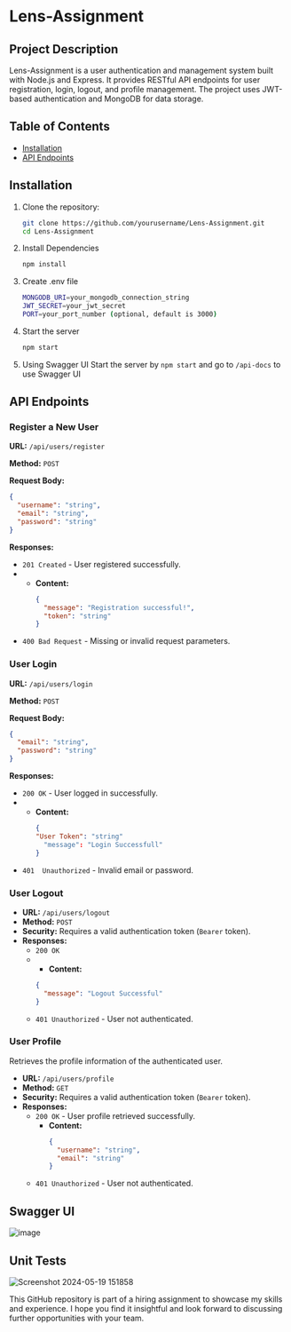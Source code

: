 # Lens-Assignment

## Project Description

Lens-Assignment is a user authentication and management system built with Node.js and Express. It provides RESTful API endpoints for user registration, login, logout, and profile management. The project uses JWT-based authentication and MongoDB for data storage.

## Table of Contents

- [Installation](#installation)
- [API Endpoints](#api-endpoints)

## Installation
1. Clone the repository:
   ```bash
   git clone https://github.com/yourusername/Lens-Assignment.git
   cd Lens-Assignment
2. Install Dependencies
   ```bash
   npm install
3. Create .env file
   ```bash
   MONGODB_URI=your_mongodb_connection_string
   JWT_SECRET=your_jwt_secret
   PORT=your_port_number (optional, default is 3000)
4. Start the server
   ```bash
   npm start
5. Using Swagger UI
   Start the server by `npm start` and go to `/api-docs` to use Swagger UI
   
## API Endpoints
### Register a New User

**URL:** `/api/users/register`

**Method:** `POST`


**Request Body:**
```json
{
  "username": "string",
  "email": "string",
  "password": "string"
}
```
**Responses:**

- `201 Created` - User registered successfully.
-  - **Content:**
      ```json
      {
        "message": "Registration successful!",
        "token": "string"
      }
      ```
- `400 Bad Request` - Missing or invalid request parameters.

### User Login

**URL:** `/api/users/login`

**Method:** `POST`


**Request Body:**
```json
{
  "email": "string",
  "password": "string"
}
```
**Responses:**

- `200 OK` - User logged in successfully.
-  - **Content:**
      ```json
      {
      "User Token": "string"
        "message": "Login Successfull"
      }
      ```
- `401  Unauthorized` - Invalid email or password.

### User Logout

- **URL:** `/api/users/logout`
- **Method:** `POST`
- **Security:** Requires a valid authentication token (`Bearer` token).
- **Responses:**
  - `200 OK`
  -  - **Content:**
      ```json
      {
        "message": "Logout Successful"
      }
      ```
  - `401 Unauthorized` - User not authenticated.
### User Profile

Retrieves the profile information of the authenticated user.

- **URL:** `/api/users/profile`
- **Method:** `GET`
- **Security:** Requires a valid authentication token (`Bearer` token).
- **Responses:**
  - `200 OK` - User profile retrieved successfully.
    - **Content:**
      ```json
      {
        "username": "string",
        "email": "string"
      }
      ```
  - `401 Unauthorized` - User not authenticated.

 ## Swagger UI
 ![image](https://github.com/Karan9927/Lens-Assignment/assets/115612744/53e2b591-9c93-45ef-a4a7-e1c2e753ccfa)

## Unit Tests
![Screenshot 2024-05-19 151858](https://github.com/Karan9927/Lens-Assignment/assets/115612744/e724bd82-351e-4af4-a827-c6b7cd61dfe3)

  
This GitHub repository is part of a hiring assignment to showcase my skills and experience. I hope you find it insightful and look forward to discussing further opportunities with your team.

